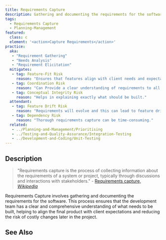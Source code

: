 ```yaml
---
title: Requirements Capture
description: Gathering and documenting the requirements for the software.
tags: 
  - Requirements Capture
  - Planning-Management
featured: 
  class: c
  element: '<action>Capture Requirements</action>'
practice:
  aka: 
   - "Requirement Gathering"
   - "Needs Analysis"
   - "Requirement Elicitation"
  mitigates:
   - tag: Feature-Fit Risk
     reason: "Ensures that features align with client needs and expectations."
   - tag: Coordination Risk
     reason: "Can Provide a clear understanding of requirements to all stakeholders."
   - tag: Conceptual Integrity Risk
     reason: "Helps in explaining exactly what should be built."
  attendant:
   - tag: Feature Drift Risk
     reason: "Requirements will evolve and this can lead to feature drift."
   - tag: Dependency Risk
     reason: "Thorough requirements capture can be time-consuming."
  related:
   - ../Planning-and-Management/Prioritising
   - ../Testing-and-Quality-Assurance/Integration-Testing
   - ../Development-and-Coding/Unit-Testing
---
```


<PracticeIntro details={frontMatter} /> 

## Description

> "Requirements capture is the process of collecting information about the requirements of a system or project, typically through discussions and interactions with stakeholders." - [Requirements capture, _Wikipedia_](https://en.wikipedia.org/wiki/Requirements_capture)

Requirements Capture involves gathering and documenting the requirements for the software. This process ensures that the development team has a clear and comprehensive understanding of what needs to be built, helping to align the final product with client expectations and reducing the risk of costly changes later in the project.

## See Also

<TagList tag="Requirements Capture" />
